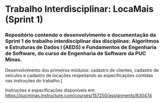# Trabalho Interdisciplinar: LocaMais (Sprint 1)

### Repositório contendo o desenvolvimento e documentação da Sprint 1 do trabalho interdisciplinar das disciplinas: Algoritmos e Estruturas de Dados I (AEDS) e Fundamentos de Engenharia de Software, do curso de Engenharia de Software da PUC Minas.
 
Desenvolvimento dos primeiros módulos: cadastro de clientes, cadastro de veículos e cadastro de locações respeitando as especificações contidas nas instruções do trabalho.[

Instruções e especificações disponíveis em: 
https://pucminas.instructure.com/courses/157250/assignments/830474
